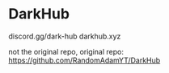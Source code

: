 # DarkHub
discord.gg/dark-hub
darkhub.xyz

not the original repo, original repo: https://github.com/RandomAdamYT/DarkHub
